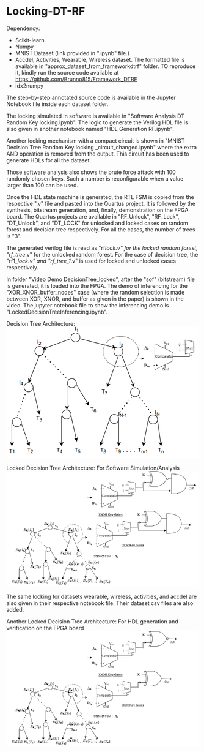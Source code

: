 # Locking-DT-RF

Dependency: 
  - Scikit-learn
  - Numpy
  - MNIST Dataset (link provided in ".ipynb" file.)
  - Accdel, Activities, Wearable, Wireless dataset. The formatted file is available in "approx_dataset_from_frameworkdtrf" folder. TO reproduce it, kindly run the source code available at https://github.com/Brunno815/Framework_DTRF  
  - idx2numpy
    
The step-by-step annotated source code is available in the Jupyter Notebook file inside each dataset folder.  

The locking simulated in software is available in "Software Analysis DT <Dataset Name> Random Key locking.ipynb". The logic to generate the Verilog HDL file is also given in another notebook named "HDL Generation <Dataset Name> RF.ipynb".

Another locking mechanism with a compact circuit is shown in "MNIST Decision Tree Random Key locking _circuit_changed.ipynb" where the extra AND operation is removed from the output. This circuit has been used to generate HDLs for all the dataset.

Those software analysis also shows the brute force attack with 100 randomly chosen keys. Such a number is reconfigurable when a value larger than 100 can be used.

Once the HDL state machine is generated, the RTL FSM is copied from the respective ".v" file and pasted into the Quartus project. It is followed by the synthesis, bitstream generation, and, finally, demonstration on the FPGA board. The Quartus projects are available in "RF_Unlock", "RF_Lock", "DT_Unlock", and "DT_LOCK" for unlocked and locked cases on random forest and decision tree respectively. For all the cases, the number of trees is "3".

The generated verilog file is read as "rf<Tree number>_<Dataset name>_lock.v" for the locked random forest, "rf_tree_<Tree Number>_<Dataset name>.v" for the unlocked random forest.  For the case of decision tree, the "rf1_<Dataset name>_lock.v" and "rf_tree_1_<Dataset name>.v" is used for locked and unlocked cases respectively.

In folder "Video Demo DecisionTree_locked", after the "sof" (bitstream) file is generated, it is loaded into the FPGA. The demo of inferencing for the  "XOR_XNOR_buffer_nodes" case (where the random selection is made between XOR, XNOR, and buffer as given in the paper) is shown in the video. The jupyter notebook file to show the inferencing demo is "LockedDecisionTreeInferencing.ipynb". 

Decision Tree Architecture:
![alt text](https://github.com/rkarn/Locking-DT-RF/blob/main/decision_tree_diagram.png)


Locked Decision Tree Architecture: For Software Simulation/Analysis
![alt text](https://github.com/rkarn/Locking-DT-RF/blob/main/Locked_decision_tree.png)

The same locking for datasets wearable, wireless, activities, and accdel are also given in their respective notebook file. Their dataset csv files are also added.

Another Locked Decision Tree Architecture: For HDL generation and verification on the FPGA board
![alt text](https://github.com/rkarn/Locking-DT-RF/blob/main/Locked_decision_tree_different_ckt.png)



